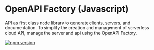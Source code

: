# OpenAPI Factory (Javascript)

API as first class node library to generate clients, servers, and documentation. To simplify the creation and management of serverless cloud API, manage the server and api using the OpenAPI Factory.

[![npm version](https://badge.fury.io/js/identity-provider.svg)](https://badge.fury.io/js/identity-provider)
<!-- [![Build Status](https://travis-ci.org/authress/identity-provider.js.svg?branch=master)](https://travis-ci.org/authress/identity-provider.js) -->
